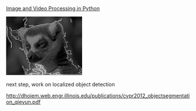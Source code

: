 [Image and Video Processing in Python](http://pythonforengineers.com/image-and-video-processing-in-python/)

![contoured](https://github.com/DzouOnionGardener/opencv/blob/master/countoured.jpg?raw=true)



next step, work on localized object detection

http://dhoiem.web.engr.illinois.edu/publications/cvpr2012_objectsegmentation_qieyun.pdf
